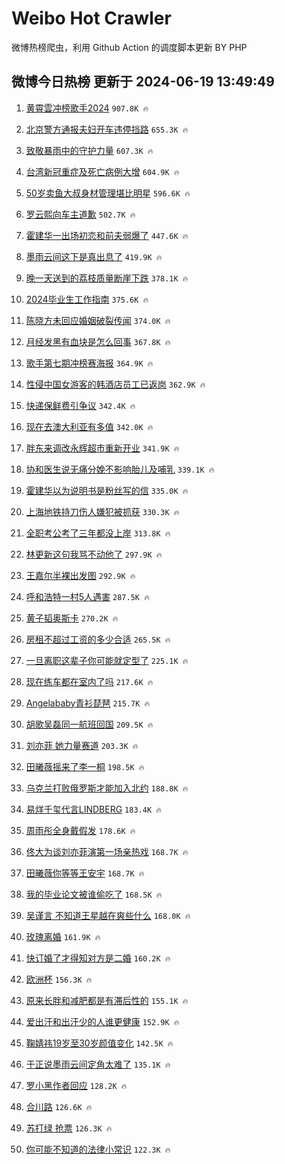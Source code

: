 # Weibo Hot Crawler 



微博热榜爬虫，利用 Github Action 的调度脚本更新 BY PHP 


## 微博今日热榜 更新于 2024-06-19 13:49:49 
1. [黄霄雲冲榜歌手2024](https://s.weibo.com/weibo?q=%23%E9%BB%84%E9%9C%84%E9%9B%B2%E5%86%B2%E6%A6%9C%E6%AD%8C%E6%89%8B2024%23&t=31&band_rank=1&Refer=top) `907.8K 🔥` 

1. [北京警方通报夫妇开车违停挡路](https://s.weibo.com/weibo?q=%23%E5%8C%97%E4%BA%AC%E8%AD%A6%E6%96%B9%E9%80%9A%E6%8A%A5%E5%A4%AB%E5%A6%87%E5%BC%80%E8%BD%A6%E8%BF%9D%E5%81%9C%E6%8C%A1%E8%B7%AF%23&t=31&band_rank=2&Refer=top) `655.3K 🔥` 

1. [致敬暴雨中的守护力量](https://s.weibo.com/weibo?q=%23%E8%87%B4%E6%95%AC%E6%9A%B4%E9%9B%A8%E4%B8%AD%E7%9A%84%E5%AE%88%E6%8A%A4%E5%8A%9B%E9%87%8F%23&t=31&band_rank=3&Refer=top) `607.3K 🔥` 

1. [台湾新冠重症及死亡病例大增](https://s.weibo.com/weibo?q=%23%E5%8F%B0%E6%B9%BE%E6%96%B0%E5%86%A0%E9%87%8D%E7%97%87%E5%8F%8A%E6%AD%BB%E4%BA%A1%E7%97%85%E4%BE%8B%E5%A4%A7%E5%A2%9E%23&t=31&band_rank=4&Refer=top) `604.9K 🔥` 

1. [50岁卖鱼大叔身材管理堪比明星](https://s.weibo.com/weibo?q=%2350%E5%B2%81%E5%8D%96%E9%B1%BC%E5%A4%A7%E5%8F%94%E8%BA%AB%E6%9D%90%E7%AE%A1%E7%90%86%E5%A0%AA%E6%AF%94%E6%98%8E%E6%98%9F%23&t=31&band_rank=5&Refer=top) `596.6K 🔥` 

1. [罗云熙向车主道歉](https://s.weibo.com/weibo?q=%23%E7%BD%97%E4%BA%91%E7%86%99%E5%90%91%E8%BD%A6%E4%B8%BB%E9%81%93%E6%AD%89%23&t=31&band_rank=6&Refer=top) `502.7K 🔥` 

1. [霍建华一出场初恋和前夫弱爆了](https://s.weibo.com/weibo?q=%23%E9%9C%8D%E5%BB%BA%E5%8D%8E%E4%B8%80%E5%87%BA%E5%9C%BA%E5%88%9D%E6%81%8B%E5%92%8C%E5%89%8D%E5%A4%AB%E5%BC%B1%E7%88%86%E4%BA%86%23&t=31&band_rank=7&Refer=top) `447.6K 🔥` 

1. [墨雨云间这下是真出息了](https://s.weibo.com/weibo?q=%23%E5%A2%A8%E9%9B%A8%E4%BA%91%E9%97%B4%E8%BF%99%E4%B8%8B%E6%98%AF%E7%9C%9F%E5%87%BA%E6%81%AF%E4%BA%86%23&t=31&band_rank=8&Refer=top) `419.9K 🔥` 

1. [晚一天送到的荔枝质量断崖下跌](https://s.weibo.com/weibo?q=%23%E6%99%9A%E4%B8%80%E5%A4%A9%E9%80%81%E5%88%B0%E7%9A%84%E8%8D%94%E6%9E%9D%E8%B4%A8%E9%87%8F%E6%96%AD%E5%B4%96%E4%B8%8B%E8%B7%8C%23&t=31&band_rank=9&Refer=top) `378.1K 🔥` 

1. [2024毕业生工作指南](https://s.weibo.com/weibo?q=%232024%E6%AF%95%E4%B8%9A%E7%94%9F%E5%B7%A5%E4%BD%9C%E6%8C%87%E5%8D%97%23&t=31&band_rank=10&Refer=top) `375.6K 🔥` 

1. [陈晓方未回应婚姻破裂传闻](https://s.weibo.com/weibo?q=%23%E9%99%88%E6%99%93%E6%96%B9%E6%9C%AA%E5%9B%9E%E5%BA%94%E5%A9%9A%E5%A7%BB%E7%A0%B4%E8%A3%82%E4%BC%A0%E9%97%BB%23&t=31&band_rank=11&Refer=top) `374.0K 🔥` 

1. [月经发黑有血块是怎么回事](https://s.weibo.com/weibo?q=%23%E6%9C%88%E7%BB%8F%E5%8F%91%E9%BB%91%E6%9C%89%E8%A1%80%E5%9D%97%E6%98%AF%E6%80%8E%E4%B9%88%E5%9B%9E%E4%BA%8B%23&t=31&band_rank=12&Refer=top) `367.8K 🔥` 

1. [歌手第七期冲榜赛海报](https://s.weibo.com/weibo?q=%23%E6%AD%8C%E6%89%8B%E7%AC%AC%E4%B8%83%E6%9C%9F%E5%86%B2%E6%A6%9C%E8%B5%9B%E6%B5%B7%E6%8A%A5%23&t=31&band_rank=13&Refer=top) `364.9K 🔥` 

1. [性侵中国女游客的韩酒店员工已返岗](https://s.weibo.com/weibo?q=%23%E6%80%A7%E4%BE%B5%E4%B8%AD%E5%9B%BD%E5%A5%B3%E6%B8%B8%E5%AE%A2%E7%9A%84%E9%9F%A9%E9%85%92%E5%BA%97%E5%91%98%E5%B7%A5%E5%B7%B2%E8%BF%94%E5%B2%97%23&t=31&band_rank=14&Refer=top) `362.9K 🔥` 

1. [快递保鲜费引争议](https://s.weibo.com/weibo?q=%23%E5%BF%AB%E9%80%92%E4%BF%9D%E9%B2%9C%E8%B4%B9%E5%BC%95%E4%BA%89%E8%AE%AE%23&t=31&band_rank=15&Refer=top) `342.4K 🔥` 

1. [现在去澳大利亚有多值](https://s.weibo.com/weibo?q=%23%E7%8E%B0%E5%9C%A8%E5%8E%BB%E6%BE%B3%E5%A4%A7%E5%88%A9%E4%BA%9A%E6%9C%89%E5%A4%9A%E5%80%BC%23&t=31&band_rank=16&Refer=top) `342.0K 🔥` 

1. [胖东来调改永辉超市重新开业](https://s.weibo.com/weibo?q=%23%E8%83%96%E4%B8%9C%E6%9D%A5%E8%B0%83%E6%94%B9%E6%B0%B8%E8%BE%89%E8%B6%85%E5%B8%82%E9%87%8D%E6%96%B0%E5%BC%80%E4%B8%9A%23&t=31&band_rank=17&Refer=top) `341.9K 🔥` 

1. [协和医生说无痛分娩不影响胎儿及哺乳](https://s.weibo.com/weibo?q=%23%E5%8D%8F%E5%92%8C%E5%8C%BB%E7%94%9F%E8%AF%B4%E6%97%A0%E7%97%9B%E5%88%86%E5%A8%A9%E4%B8%8D%E5%BD%B1%E5%93%8D%E8%83%8E%E5%84%BF%E5%8F%8A%E5%93%BA%E4%B9%B3%23&t=31&band_rank=18&Refer=top) `339.1K 🔥` 

1. [霍建华以为说明书是粉丝写的信](https://s.weibo.com/weibo?q=%23%E9%9C%8D%E5%BB%BA%E5%8D%8E%E4%BB%A5%E4%B8%BA%E8%AF%B4%E6%98%8E%E4%B9%A6%E6%98%AF%E7%B2%89%E4%B8%9D%E5%86%99%E7%9A%84%E4%BF%A1%23&t=31&band_rank=19&Refer=top) `335.0K 🔥` 

1. [上海地铁持刀伤人嫌犯被抓获](https://s.weibo.com/weibo?q=%23%E4%B8%8A%E6%B5%B7%E5%9C%B0%E9%93%81%E6%8C%81%E5%88%80%E4%BC%A4%E4%BA%BA%E5%AB%8C%E7%8A%AF%E8%A2%AB%E6%8A%93%E8%8E%B7%23&t=31&band_rank=20&Refer=top) `330.3K 🔥` 

1. [全职考公考了三年都没上岸](https://s.weibo.com/weibo?q=%23%E5%85%A8%E8%81%8C%E8%80%83%E5%85%AC%E8%80%83%E4%BA%86%E4%B8%89%E5%B9%B4%E9%83%BD%E6%B2%A1%E4%B8%8A%E5%B2%B8%23&t=31&band_rank=21&Refer=top) `313.8K 🔥` 

1. [林更新这句我骂不动他了](https://s.weibo.com/weibo?q=%23%E6%9E%97%E6%9B%B4%E6%96%B0%E8%BF%99%E5%8F%A5%E6%88%91%E9%AA%82%E4%B8%8D%E5%8A%A8%E4%BB%96%E4%BA%86%23&t=31&band_rank=22&Refer=top) `297.9K 🔥` 

1. [王嘉尔半裸出发图](https://s.weibo.com/weibo?q=%23%E7%8E%8B%E5%98%89%E5%B0%94%E5%8D%8A%E8%A3%B8%E5%87%BA%E5%8F%91%E5%9B%BE%23&t=31&band_rank=23&Refer=top) `292.9K 🔥` 

1. [呼和浩特一村5人遇害](https://s.weibo.com/weibo?q=%23%E5%91%BC%E5%92%8C%E6%B5%A9%E7%89%B9%E4%B8%80%E6%9D%915%E4%BA%BA%E9%81%87%E5%AE%B3%23&t=31&band_rank=24&Refer=top) `287.5K 🔥` 

1. [黄子韬奥斯卡](https://s.weibo.com/weibo?q=%23%E9%BB%84%E5%AD%90%E9%9F%AC%E5%A5%A5%E6%96%AF%E5%8D%A1%23&t=31&band_rank=25&Refer=top) `270.2K 🔥` 

1. [房租不超过工资的多少合适](https://s.weibo.com/weibo?q=%23%E6%88%BF%E7%A7%9F%E4%B8%8D%E8%B6%85%E8%BF%87%E5%B7%A5%E8%B5%84%E7%9A%84%E5%A4%9A%E5%B0%91%E5%90%88%E9%80%82%23&t=31&band_rank=26&Refer=top) `265.5K 🔥` 

1. [一旦离职这辈子你可能就定型了](https://s.weibo.com/weibo?q=%23%E4%B8%80%E6%97%A6%E7%A6%BB%E8%81%8C%E8%BF%99%E8%BE%88%E5%AD%90%E4%BD%A0%E5%8F%AF%E8%83%BD%E5%B0%B1%E5%AE%9A%E5%9E%8B%E4%BA%86%23&t=31&band_rank=27&Refer=top) `225.1K 🔥` 

1. [现在练车都在室内了吗](https://s.weibo.com/weibo?q=%23%E7%8E%B0%E5%9C%A8%E7%BB%83%E8%BD%A6%E9%83%BD%E5%9C%A8%E5%AE%A4%E5%86%85%E4%BA%86%E5%90%97%23&t=31&band_rank=28&Refer=top) `217.6K 🔥` 

1. [Angelababy青衫琵琶](https://s.weibo.com/weibo?q=%23Angelababy%E9%9D%92%E8%A1%AB%E7%90%B5%E7%90%B6%23&t=31&band_rank=29&Refer=top) `215.7K 🔥` 

1. [胡歌吴磊同一航班回国](https://s.weibo.com/weibo?q=%23%E8%83%A1%E6%AD%8C%E5%90%B4%E7%A3%8A%E5%90%8C%E4%B8%80%E8%88%AA%E7%8F%AD%E5%9B%9E%E5%9B%BD%23&t=31&band_rank=30&Refer=top) `209.5K 🔥` 

1. [刘亦菲 她力量赛道](https://s.weibo.com/weibo?q=%E5%88%98%E4%BA%A6%E8%8F%B2%20%E5%A5%B9%E5%8A%9B%E9%87%8F%E8%B5%9B%E9%81%93&t=31&band_rank=31&Refer=top) `203.3K 🔥` 

1. [田曦薇摇来了李一桐](https://s.weibo.com/weibo?q=%23%E7%94%B0%E6%9B%A6%E8%96%87%E6%91%87%E6%9D%A5%E4%BA%86%E6%9D%8E%E4%B8%80%E6%A1%90%23&t=31&band_rank=32&Refer=top) `198.5K 🔥` 

1. [乌克兰打败俄罗斯才能加入北约](https://s.weibo.com/weibo?q=%23%E4%B9%8C%E5%85%8B%E5%85%B0%E6%89%93%E8%B4%A5%E4%BF%84%E7%BD%97%E6%96%AF%E6%89%8D%E8%83%BD%E5%8A%A0%E5%85%A5%E5%8C%97%E7%BA%A6%23&t=31&band_rank=33&Refer=top) `188.8K 🔥` 

1. [易烊千玺代言LINDBERG](https://s.weibo.com/weibo?q=%23%E6%98%93%E7%83%8A%E5%8D%83%E7%8E%BA%E4%BB%A3%E8%A8%80LINDBERG%23&t=31&band_rank=34&Refer=top) `183.4K 🔥` 

1. [周雨彤全身戴假发](https://s.weibo.com/weibo?q=%23%E5%91%A8%E9%9B%A8%E5%BD%A4%E5%85%A8%E8%BA%AB%E6%88%B4%E5%81%87%E5%8F%91%23&t=31&band_rank=35&Refer=top) `178.6K 🔥` 

1. [佟大为谈刘亦菲演第一场亲热戏](https://s.weibo.com/weibo?q=%23%E4%BD%9F%E5%A4%A7%E4%B8%BA%E8%B0%88%E5%88%98%E4%BA%A6%E8%8F%B2%E6%BC%94%E7%AC%AC%E4%B8%80%E5%9C%BA%E4%BA%B2%E7%83%AD%E6%88%8F%23&t=31&band_rank=36&Refer=top) `168.7K 🔥` 

1. [田曦薇你等等王安宇](https://s.weibo.com/weibo?q=%23%E7%94%B0%E6%9B%A6%E8%96%87%E4%BD%A0%E7%AD%89%E7%AD%89%E7%8E%8B%E5%AE%89%E5%AE%87%23&t=31&band_rank=37&Refer=top) `168.7K 🔥` 

1. [我的毕业论文被谁偷吃了](https://s.weibo.com/weibo?q=%23%E6%88%91%E7%9A%84%E6%AF%95%E4%B8%9A%E8%AE%BA%E6%96%87%E8%A2%AB%E8%B0%81%E5%81%B7%E5%90%83%E4%BA%86%23&t=31&band_rank=38&Refer=top) `168.5K 🔥` 

1. [吴谨言 不知道王星越在爽些什么](https://s.weibo.com/weibo?q=%E5%90%B4%E8%B0%A8%E8%A8%80%20%E4%B8%8D%E7%9F%A5%E9%81%93%E7%8E%8B%E6%98%9F%E8%B6%8A%E5%9C%A8%E7%88%BD%E4%BA%9B%E4%BB%80%E4%B9%88&t=31&band_rank=39&Refer=top) `168.0K 🔥` 

1. [玫瑰离婚](https://s.weibo.com/weibo?q=%E7%8E%AB%E7%91%B0%E7%A6%BB%E5%A9%9A&t=31&band_rank=40&Refer=top) `161.9K 🔥` 

1. [快订婚了才得知对方是二婚](https://s.weibo.com/weibo?q=%23%E5%BF%AB%E8%AE%A2%E5%A9%9A%E4%BA%86%E6%89%8D%E5%BE%97%E7%9F%A5%E5%AF%B9%E6%96%B9%E6%98%AF%E4%BA%8C%E5%A9%9A%23&t=31&band_rank=41&Refer=top) `160.2K 🔥` 

1. [欧洲杯](https://s.weibo.com/weibo?q=%E6%AC%A7%E6%B4%B2%E6%9D%AF&t=31&band_rank=42&Refer=top) `156.3K 🔥` 

1. [原来长胖和减肥都是有滞后性的](https://s.weibo.com/weibo?q=%23%E5%8E%9F%E6%9D%A5%E9%95%BF%E8%83%96%E5%92%8C%E5%87%8F%E8%82%A5%E9%83%BD%E6%98%AF%E6%9C%89%E6%BB%9E%E5%90%8E%E6%80%A7%E7%9A%84%23&t=31&band_rank=43&Refer=top) `155.1K 🔥` 

1. [爱出汗和出汗少的人谁更健康](https://s.weibo.com/weibo?q=%23%E7%88%B1%E5%87%BA%E6%B1%97%E5%92%8C%E5%87%BA%E6%B1%97%E5%B0%91%E7%9A%84%E4%BA%BA%E8%B0%81%E6%9B%B4%E5%81%A5%E5%BA%B7%23&t=31&band_rank=44&Refer=top) `152.9K 🔥` 

1. [鞠婧祎19岁至30岁颜值变化](https://s.weibo.com/weibo?q=%23%E9%9E%A0%E5%A9%A7%E7%A5%8E19%E5%B2%81%E8%87%B330%E5%B2%81%E9%A2%9C%E5%80%BC%E5%8F%98%E5%8C%96%23&t=31&band_rank=45&Refer=top) `142.5K 🔥` 

1. [于正说墨雨云间定角太难了](https://s.weibo.com/weibo?q=%23%E4%BA%8E%E6%AD%A3%E8%AF%B4%E5%A2%A8%E9%9B%A8%E4%BA%91%E9%97%B4%E5%AE%9A%E8%A7%92%E5%A4%AA%E9%9A%BE%E4%BA%86%23&t=31&band_rank=46&Refer=top) `135.1K 🔥` 

1. [罗小黑作者回应](https://s.weibo.com/weibo?q=%23%E7%BD%97%E5%B0%8F%E9%BB%91%E4%BD%9C%E8%80%85%E5%9B%9E%E5%BA%94%23&t=31&band_rank=47&Refer=top) `128.2K 🔥` 

1. [合川路](https://s.weibo.com/weibo?q=%E5%90%88%E5%B7%9D%E8%B7%AF&t=31&band_rank=48&Refer=top) `126.6K 🔥` 

1. [苏打绿 抢票](https://s.weibo.com/weibo?q=%E8%8B%8F%E6%89%93%E7%BB%BF%20%E6%8A%A2%E7%A5%A8&t=31&band_rank=49&Refer=top) `126.3K 🔥` 

1. [你可能不知道的法律小常识](https://s.weibo.com/weibo?q=%E4%BD%A0%E5%8F%AF%E8%83%BD%E4%B8%8D%E7%9F%A5%E9%81%93%E7%9A%84%E6%B3%95%E5%BE%8B%E5%B0%8F%E5%B8%B8%E8%AF%86&t=31&band_rank=50&Refer=top) `122.3K 🔥` 

